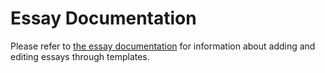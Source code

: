 # Essay Documentation

Please refer to [the essay documentation](/docs/essays.md) for information about adding and editing essays through templates.
